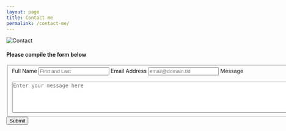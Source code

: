 ```yaml
---
layout: page
title: Contact me
permalink: /contact-me/
---
```


![Contact](https://s.yimg.com/ny/api/res/1.2/YJYESybULj695VvZIXwhZg--/YXBwaWQ9aGlnaGxhbmRlcjt3PTY0MDtoPTUzMw--/https://media.zenfs.com/en/buzzfeed_articles_778/dd89b017ff813d7f6385e95e505c1422)

#### Please compile the form below

<form id="fs-frm" name="simple-contact-form" accept-charset="utf-8" action="https://formspree.io/f/xvgpjppb" method="post">
  <fieldset id="fs-frm-inputs">
    <label for="full-name">Full Name</label>
    <input type="text" name="name" id="full-name" placeholder="First and Last" required="">
    <label for="email-address">Email Address</label>
    <input type="email" name="_replyto" id="email-address" placeholder="email@domain.tld" required="">
    <label for="message">Message</label>
	<br>
	<br>
    <textarea rows="5" cols="90" name="message" id="message" placeholder="Enter your message here" required=""></textarea>
    <input type="hidden" name="_subject" id="email-subject" value="Contact Form Submission">
  </fieldset>
  <input type="submit" value="Submit">
</form>

